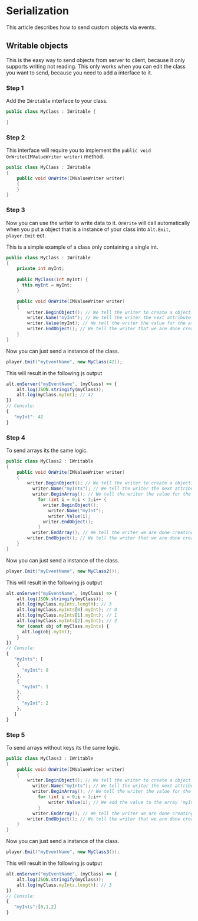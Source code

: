 # Serialization

This article describes how to send custom objects via events.

## Writable objects

This is the easy way to send objects from server to client, because it only supports writing not reading.
This only works when you can edit the class you want to send, because you need to add a interface to it.

### Step 1

Add the ```IWritable``` interface to your class.

```csharp
public class MyClass : IWritable {

}
```

### Step 2

This interface will require you to implement the ```public void OnWrite(IMValueWriter writer)``` method.

```csharp
public class MyClass : IWritable
{
    public void OnWrite(IMValueWriter writer)
    {
    }
}
```

### Step 3

Now you can use the writer to write data to it. ```OnWrite``` will call automatically when you put a object that is a instance of your class into ```Alt.Emit, player.Emit``` ect.  

 This is a simple example of a class only containing a single int.

```csharp
public class MyClass : IWritable
{
    private int myInt;
    
    public MyClass(int myInt) {
      this.myInt = myInt;
    }

    public void OnWrite(IMValueWriter writer)
    {
        writer.BeginObject(); // We tell the writer to create a object.
        writer.Name("myInt"); // We tell the writer the next attribute of the object has the name 'myInt'.
        writer.Value(myInt); // We tell the writer the value for the attribute 'myInt'.
        writer.EndObject(); // We tell the writer that we are done creating the object.
    }
}
```
Now you can just send a instance of the class.

```csharp
player.Emit("myEventName", new MyClass(42));
```

This will result in the following js output
```js
alt.onServer("myEventName", (myClass) => {
    alt.log(JSON.stringify(myClass));
    alt.log(myClass.myInt); // 42
})
// Console:
{
   "myInt": 42
}
```

### Step 4 

To send arrays its the same logic.

```csharp
public class MyClass2 : IWritable
{
    public void OnWrite(IMValueWriter writer)
    {
        writer.BeginObject(); // We tell the writer to create a object.
          writer.Name("myInts"); // We tell the writer the next attribute of the object has the name 'myInts'.
          writer.BeginArray(); // We tell the writer the value for the attribute 'myInts' is a array.
            for (int i = 0;i < 3;i++ {
              writer.BeginObject();
                writer.Name("myInt");
                writer.Value(i);
              writer.EndObject();
            }
          writer.EndArray(); // We tell the writer we are done creating the array
        writer.EndObject(); // We tell the writer that we are done creating the object.
    }
}
```

Now you can just send a instance of the class.

```csharp
player.Emit("myEventName", new MyClass2());
```

This will result in the following js output
```js
alt.onServer("myEventName", (myClass) => {
    alt.log(JSON.stringify(myClass));
    alt.log(myClass.myInts.length); // 3
    alt.log(myClass.myInts[0].myInt); // 0
    alt.log(myClass.myInts[1].myInt); // 1
    alt.log(myClass.myInts[2].myInt); // 2
    for (const obj of myClass.myInts) {
      alt.log(obj.myInt);
    }
})
// Console:
{
   "myInts": [
    {
      "myInt": 0
    },
    {
      "myInt": 1
    },
    {
      "myInt": 2
    },
   ]
}
```

### Step 5 

To send arrays without keys its the same logic.

```csharp
public class MyClass3 : IWritable
{
    public void OnWrite(IMValueWriter writer)
    {
        writer.BeginObject(); // We tell the writer to create a object.
          writer.Name("myInts"); // We tell the writer the next attribute of the object has the name 'myInts'.
          writer.BeginArray(); // We tell the writer the value for the attribute 'myInts' is a array.
            for (int i = 0;i < 3;i++ {
                writer.Value(i); // We add the value to the array 'myInts'
            }
          writer.EndArray(); // We tell the writer we are done creating the array
        writer.EndObject(); // We tell the writer that we are done creating the object.
    }
}
```

Now you can just send a instance of the class.

```csharp
player.Emit("myEventName", new MyClass3());
```

This will result in the following js output
```js
alt.onServer("myEventName", (myClass) => {
    alt.log(JSON.stringify(myClass));
    alt.log(myClass.myInts.length); // 3
})
// Console:
{
   "myInts":[0,1,2]
}
```
